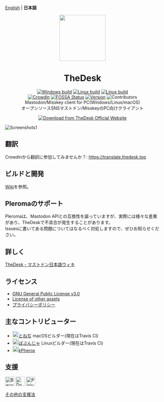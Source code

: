 [English](README.md) | **日本語**
 
<div align="center">

<img src="https://thedesk.top/img/desk.png" width="150" align="center">

<h1 align="center">TheDesk</h1>

[![Windows build](https://github.com/cutls/TheDesk/actions/workflows/build.yml/badge.svg)](https://github.com/cutls/TheDesk/actions/workflows/build.yml)
[![Linux build](https://github.com/cutls/TheDesk/actions/workflows/build-linux.yml/badge.svg)](https://github.com/cutls/TheDesk/actions/workflows/build-linux.yml)
[![Linux build](https://github.com/cutls/TheDesk/actions/workflows/build-macos.yml/badge.svg)](https://github.com/cutls/TheDesk/actions/workflows/build-macos.yml)  
[![Crowdin](https://d322cqt584bo4o.cloudfront.net/thedesk/localized.svg)](https://translate.thedesk.top/project/thedesk)
[![FOSSA Status](https://bit.ly/2N4cLd1)](https://bit.ly/31zqMmZ)
[![Version](https://flat.badgen.net/github/release/cutls/TheDesk)](https://github.com/cutls/TheDesk/releases)
![Contributors](https://flat.badgen.net/github/contributors/cutls/TheDesk)  
Mastodon/Misskey client for PC(Windows/Linux/macOS)  
オープンソースSNSマストドン/MisskeyのPC向けクライアント  

[![Download from TheDesk Official Website](https://thedesk.top/img/dlfrom-thedesk.svg?7)](https://thedesk.top)

</div>

![Screenshots1](https://thedesk.top/img/scr1.png)  

## 翻訳
  
Crowdinから翻訳に参加してみませんか？: https://translate.thedesk.top  

## ビルドと開発

[Wiki](https://github.com/cutls/TheDesk/wiki)を参照。

## Pleromaのサポート

Pleromaは、Mastodon APIとの互換性を謳っていますが、実際には様々な差異があり、TheDeskで不具合が発生することがあります。  
Issuesに書いてある問題についてはなるべく対処しますので、ぜひお知らせください。

## 詳しく

[TheDesk - マストドン日本語ウィキ](https://ja.mstdn.wiki/TheDesk)

## ライセンス

* [GNU General Public License v3.0](https://github.com/cutls/TheDesk/blob/master/LICENSE)
* [License of other assets](https://github.com/cutls/TheDesk/wiki/License-of-other-assets)
* [プライバシーポリシー](https://thedesk.top/priv.html)

## 主なコントリビューター

* <img src="https://user-images.githubusercontent.com/17561618/66582029-162df380-ebbc-11e9-8a6f-1832b3a35d89.png" width="20">[とねぢ](https://minohdon.jp/@toneji) macOSビルダー(現在はTravis CI)
* <img src="https://avatars3.githubusercontent.com/u/24523508?s=88&v=4" width="20">[ぽぷんじゃ](https://popon.pptdn.jp/@popn_ja) Linuxビルダー(現在はTravis CI)
* <img src="https://user-images.githubusercontent.com/17561618/66582379-a3714800-ebbc-11e9-8402-d81a35a3be9f.png" width="20">[kPherox](https://pl.kpherox.dev/kPherox)

## 支援

<a href="https://www.patreon.com/cutls"><img src="https://c5.patreon.com/external/logo/become_a_patron_button@2x.png" alt="Become a Patron!" height="30"></a>
<a href="https://liberapay.com/cutls/donate"><img alt="Donate using Liberapay" src="https://liberapay.com/assets/widgets/donate.svg" height="30"></a>
<a href="https://cutls.fanbox.cc"><img alt="PixivFANBOX" src="https://thedesk.top/img/fanbox.png" height="30"></a>

[その他の支援法](https://cutls.dev)